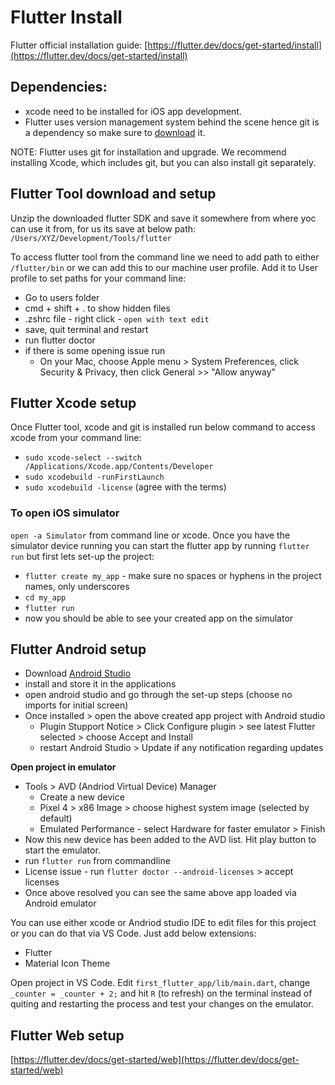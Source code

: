 # Flutter Install
Flutter official installation guide:
[https://flutter.dev/docs/get-started/install](https://flutter.dev/docs/get-started/install)

## Dependencies:
- xcode need to be installed for iOS app development. 
- Flutter uses version management system behind the scene hence git is a dependency so make sure to [download](https://git-scm.com/downloads) it.

NOTE: Flutter uses git for installation and upgrade. We recommend installing Xcode, which includes git, but you can also install git separately.

## Flutter Tool download and setup
Unzip the downloaded flutter SDK and save it somewhere from where yoc can use it from, for us its save at below path:
`/Users/XYZ/Development/Tools/flutter`

To access flutter tool from the command line we need to add path to either `/flutter/bin` or we can add this to our machine user profile. 
Add it to User profile to set paths for your command line:
- Go to users folder
- cmd + shift + . to show hidden files
- .zshrc file - right click - `open with text edit`
- save, quit terminal and restart
- run flutter doctor
- if there is some opening issue run
  - On your Mac, choose Apple menu > System Preferences, click Security & Privacy, then click General >>  "Allow anyway"


## Flutter Xcode setup
Once Flutter tool, xcode and git is installed run below command to access xcode from your command line:
- `sudo xcode-select --switch /Applications/Xcode.app/Contents/Developer`
- `sudo xcodebuild -runFirstLaunch`
- `sudo xcodebuild -license` (agree with the terms)

### To open iOS simulator
`open -a Simulator` from command line or xcode. Once you have the simulator device running you can start the flutter app by running `flutter run` but first lets set-up the project:

- `flutter create my_app` - make sure no spaces or hyphens in the project names, only underscores
- `cd my_app`
- `flutter run`
- now you should be able to see your created app on the simulator


## Flutter Android setup
- Download [Android Studio](https://developer.android.com/studio)
- install and store it in the applications
- open android studio and go through the set-up steps (choose no imports for initial screen)
- Once installed > open the above created app project with Android studio
  - Plugin Stupport Notice > Click Configure plugin > see latest Flutter selected > choose Accept and Install
  - restart Android Studio > Update if any notification regarding updates

**Open project in emulator**
- Tools > AVD (Andriod Virtual Device) Manager
  - Create a new device
  - Pixel 4 > x86 Image > choose highest system image (selected by default)
  - Emulated Performance - select Hardware for faster emulator > Finish
- Now this new device has been added to the AVD list. Hit play button to start the emulator.
- run `flutter run` from commandline
- License issue - run `flutter doctor --android-licenses` > accept licenses
- Once above resolved you can see the same above app loaded via Android emulator

You can use either xcode or Andriod studio IDE to edit files for this project or you can do that via VS Code. Just add below extensions:
- Flutter
- Material Icon Theme

Open project in VS Code. Edit `first_flutter_app/lib/main.dart`, change `_counter = _counter + 2;` and hit `R` (to refresh) on the terminal instead of quiting and restarting the process and test your changes on the emulator.


## Flutter Web setup
[https://flutter.dev/docs/get-started/web](https://flutter.dev/docs/get-started/web)